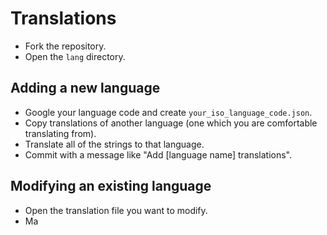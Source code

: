 # Translations

- Fork the repository.
- Open the `lang` directory.

## Adding a new language

- Google your language code and create `your_iso_language_code.json`.
- Copy translations of another language (one which you are comfortable translating from).
- Translate all of the strings to that language.
- Commit with a message like "Add [language name] translations".

## Modifying an existing language

- Open the translation file you want to modify.
- Ma